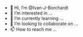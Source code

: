 - 👋 Hi, I’m @Ivan-J-Borchardt
- 👀 I’m interested in ...
- 🌱 I’m currently learning ...
- 💞️ I’m looking to collaborate on ...
- 📫 How to reach me ...
<!---
Ivan-J-Borchardt/Ivan-J-Borchardt is a ✨ special ✨ repository because its `README.md` (this file) appears on your GitHub profile.
You can click the Preview link to take a look at your changes.
--->
[](http://github-profile-summary-cards.vercel.app/api/cards/profile-details?username=ivan-j-borchardt&theme=tokyonight)
